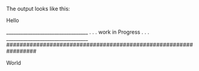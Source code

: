 The output looks like this:

Hello

__________________________________ . . . work in Progress . . . __________________________________
#################################################################

World
